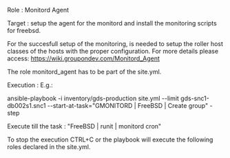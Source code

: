 Role : Monitord Agent

Target : setup the agent for the monitord and install the monitoring scripts for freebsd.

For the succesfull setup of the monitoring, is needed to setup the roller host classes of the hosts with the proper configuration.
For more details please access: https://wiki.groupondev.com/Monitord_Agent

The role monitord_agent has to be part of the site.yml. 

Execution :
E.g.: 

ansible-playbook -i inventory/gds-production site.yml --limit gds-snc1-db002s1.snc1 --start-at-task="GMONITORD | FreeBSD | Create group" -step

Execute till the task : "FreeBSD | runit | monitord cron"

To stop the execution CTRL+C or the playbook will execute the following roles declared in the site.yml.
